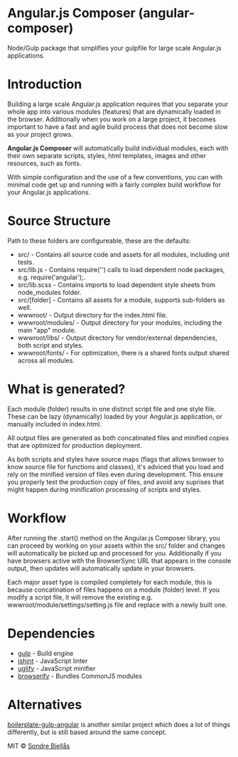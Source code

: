 # Angular.js Composer (angular-composer)

Node/Gulp package that simplifies your gulpfile for large scale Angular.js applications.

# Introduction

Building a large scale Angular.js application requires that you separate your whole app into
various modules (features) that are dynamically loaded in the browser. Additionally when you
work on a large project, it becomes important to have a fast and agile build process that
does not become slow as your project grows.

**Angular.js Composer** will automatically build individual modules, each with their own separate
scripts, styles, html templates, images and other resources, such as fonts.

With simple configuration and the use of a few conventions, you can with minimal code get up
and running with a fairly complex build workflow for your Angular.js applications.

# Source Structure

Path to these folders are configureable, these are the defaults:

* src/ - Contains all source code and assets for all modules, including unit tests.
* src/lib.js - Contains require('') calls to load dependent node packages, e.g. require('angular');.
* src/lib.scss - Contains imports to load dependent style sheets from node_modules folder.
* src/[folder] - Contains all assets for a module, supports sub-folders as well.
* wwwroot/ - Output directory for the index.html file.
* wwwroot/modules/ - Output directory for your modules, including the main "app" module.
* wwwroot/libs/ - Output directory for vendor/external dependencies, both script and styles. 
* wwwroot/fonts/ - For optimization, there is a shared fonts output shared across all modules.

# What is generated?

Each module (folder) results in one distinct script file and one style file. These can be
lazy (dynamically) loaded by your Angular.js application, or manually included in index.html.

All output files are generated as both concatinated files and minified copies that are optimized
for production deployment.

As both scripts and styles have source maps (flags that allows browser to know source file for
functions and classes), it's adviced that you load and rely on the minified version of files even
during development. This ensure you properly test the production copy of files, and avoid any
suprises that might happen during minification processing of scripts and styles.

# Workflow

After running the .start() method on the Angular.js Composer library, you can proceed by working
on your assets within the src/ folder and changes will automatically be picked up and processed
for you. Additionally if you have browsers active with the BrowserSync URL that appears in the
console output, then updates will automatically update in your browsers.

Each major asset type is compiled completely for each module, this is because concatination of
files happens on a module (folder) level. If you modify a script file, it will remove the
existing e.g. wwwroot/module/settings/setting.js file and replace with a newly built one.

# Dependencies
* [gulp](http://gulpjs.com/) - Build engine
* [jshint](http://www.jshint.com/) - JavaScript linter
* [uglify](https://github.com/mishoo/UglifyJS2/) - JavaScript minifier
* [browserify](http://browserify.org/) - Bundles CommonJS modules

# Alternatives

[boilerplate-gulp-angular](https://github.com/unsetbit/boilerplate-gulp-angular) is another similar 
project which does a lot of things differently, but is still based around the same concept.


MIT © [Sondre Bjellås](http://sondreb.com)